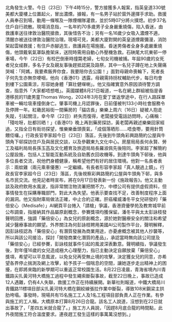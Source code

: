 北角發生火警。今日（23日）下午4時15分，警方接獲多人報案，指英皇道330號美都大廈樓上位置起火，冒出濃煙。據報，有一名男子站於窗外邊揮手求助。救援人員奉召到場，動用一條喉及一隊煙帽隊灌救，並於5時07分將火撲熄。初步37名住戶自行疏散。現場消息指，一名年約70多歲男子全身嚴重燒傷，陷入昏迷，由救護車送往律敦治醫院搶救，其後惜告不治；另有一名16歲少女吸入濃煙不適，清醒亦被送往律敦治醫院治理。現場可見，美都大廈對開的英皇道煙霧彌漫，消防架起雲梯救援；有住戶赤腳逃生，救護員在場施援。昏迷男傷者全身多處嚴重燒傷，他頭戴氧氣罩臥擔架床，送院時需用自動心外壓機急救。石硤尾大坑東邨一停車場，今午（22日）有校巴倒車時撞斃老婦，七旬女司機被捕。年屆90歲的女死者兒女成群，多名子女及親友事後趕抵認屍及路祭，其中一名兒子蹲在地上失聲痛哭喊：「阿媽，我要煮飯畀你食，我要陪你去公園！」面對母親命喪輪下，死者長子何先生亦無奈哽咽，他向《香港01》透露，母親需持拐杖輔助代步，每日均會到樓下公園乘涼，形容她身體「算壯健㗎喇」。他又指確實意外原因須待警方調查，指意外「大家都唔想嘅」。英國媒體8月21日報道，一名在網上群組被指是香港移民的11歲男童Thomas Wong，2024年3月在愛丁堡返學途中，在行人路踩單車被一輛垃圾車撞倒身亡。肇事司機上月認罪後，日前僅被判133小時社會服務令及停牌一年。紅磡民裕街一間藥房的「貓店長」樂樂上周六（16日）疑被人抱走失蹤，引起關注，幸今早（22日）終失而復得，老闆接受電話訪問時，心痛稱：「殘咗呀，肚都凹晒！」《香港01》晚上再到藥房探訪，黃老闆再親述樂樂回家經過，又指全日有街坊探望，惟樂樂垂頭喪氣，「成個落晒形‥‥‥唔食嘢，要用針筒餵佢囉。」行政長官李家超今日（23日）落區，先後到牛頭角彩興路簡約公屋與牛頭角下邨探訪住戶及與居民交談，以及參觀東九文化中心。房屋局局長何永賢、勞工及福利局局長孫玉菡及文化體育及旅遊局局長羅淑佩先後陪同。李家超了解簡約公屋設施，包括人工智能互動系統及自助舊衣回收機等。到達牛頭角下邨後，他與多位長者交流，祝他們身體健康，稱希望他們有好的居住環境。他對一名長者表示：兩蚊雞（兩元乘車優惠）一定繼續。有長者形容李家超「真人靚過上鏡」。行政長官李家超今日（23日）落區，先後視察彩興路簡約公屋與牛頭角下邨，與多名市民交流。他見記者時宣布，將在9月17日發表新一份《施政報告》。他又主動談及政府飲用水風波，指非常關注物流署把關不力，中標公司有提供虛假資料，但事情發生在採購專職部門，對此大為失望。他表示要查找不足，改善制度程序上面的漏洞。他又指財庫局做法正確，中止合約正確。肝癌權威潘冬平女兒研發的「藥倍安心（Medisafe）」AI網頁平台捲入「請槍」爭議，香港資優學苑及教育城早前公布調查，指接納其作品屬原創概念，參賽獎項均獲保留。潘冬平與太太彭詠枝發聲明回應，強調「藥倍安心」為女兒的原創概念，源於她對醫療安全的關注和希望減少醫療事故的願望。外界關注為何彭詠枝聘用美國AI公司製作平台，聲明解釋，因彭詠枝認為「藥倍安心」有潛質發展為商業用途，亦憂慮概念被其他人抄襲等，所以與該公司接洽，探討「開發商業化潛質的產品」，承認當時無向該公司提及「藥倍安心」已經參賽，彭詠枝就事件引起的風波深表歉意。聲明續指，爭議發生後，對年僅16歲的女兒造成極大心理壓力，指已主動決定自願放棄「藥倍安心」獎項，希望可以平息風波，以免女兒再受無止境的攻擊，決定獲女兒的同意，亦希望各界停止揣測及網上攻擊，給予孩子一個喘息的空間，讓她逐步走出精神上的困擾，在即將來臨的新學期可以重返正常校園生活。8月22日凌晨，青海省境內川青鐵路尖扎黃河特大橋施工過程中發生繩索斷裂事故，截至22日晚上，事故已造成12人遇難，仍有4人失聯，救援工作正在持續展開。新華社則報道，中鐵大橋局川青鐵路11標項目部尖扎黃河特大橋在鋼絞線張拉作業中斷裂，導致108米鋼梁主拱肋垮塌。事發時，現場共有15名施工工人及1名工程項目部負責人正在作業。有參與施工的工人稱，大橋原本打算8月26日合龍。該名工人說道，沒想到在22日就出事故了，「差四五米就合龍了。」施工方人員說，「因趕8月底合龍的時間點，此外夜間施工符合溫度要求。連夜趕工發生這樣的事萬萬沒想到。」